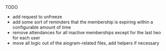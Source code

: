 TODO
* add request to unfreeze
* add some sort of reminders that the membership is expiring within a configurable amount of time
* remove attendances for all inactive memberships except for the last two for each user
* move all logic out of the aiogram-related files, add helpers if necessary
